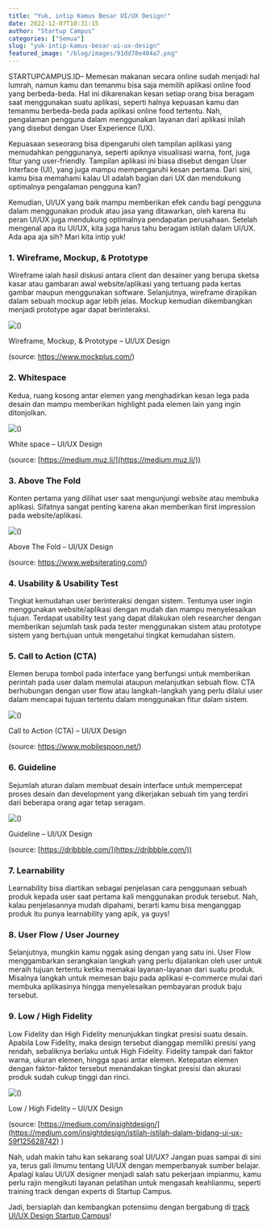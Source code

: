 ```yaml
---
title: "Yuk, intip Kamus Besar UI/UX Design!"
date: 2022-12-07T10:31:15
author: "Startup Campus"
categories: ["Semua"]
slug: "yuk-intip-kamus-besar-ui-ux-design"
featured_image: "/blog/images/91dd78e404a7.png"
---
```


STARTUPCAMPUS.ID– Memesan makanan secara online sudah menjadi hal lumrah, namun kamu dan temanmu bisa saja memilih aplikasi online food yang berbeda-beda. Hal ini dikarenakan kesan setiap orang bisa beragam saat menggunakan suatu aplikasi, seperti halnya kepuasan kamu dan temanmu berbeda-beda pada aplikasi online food tertentu. Nah, pengalaman pengguna dalam menggunakan layanan dari aplikasi inilah yang disebut dengan User Experience (UX). 

Kepuasaan seseorang bisa dipengaruhi oleh tampilan aplikasi yang memudahkan penggunanya, seperti apiknya visualisasi warna, font, juga fitur yang user-friendly. Tampilan aplikasi ini biasa disebut dengan User Interface (UI), yang juga mampu mempengaruhi kesan pertama. Dari sini, kamu bisa memahami kalau UI adalah bagian dari UX dan mendukung optimalnya pengalaman pengguna kan? 

Kemudian, UI/UX yang baik mampu memberikan efek candu bagi pengguna dalam menggunakan produk atau jasa yang ditawarkan, oleh karena itu peran UI/UX juga mendukung optimalnya pendapatan perusahaan. Setelah mengenal apa itu UI/UX, kita juga harus tahu beragam istilah dalam UI/UX. Ada apa aja sih? Mari kita intip yuk!

### 1. Wireframe, Mockup, & Prototype

Wireframe ialah hasil diskusi antara client dan desainer yang berupa sketsa kasar atau gambaran awal website/aplikasi yang tertuang pada kertas gambar maupun menggunakan software. Selanjutnya, wireframe dirapikan dalam sebuah mockup agar lebih jelas. Mockup kemudian dikembangkan menjadi prototype agar dapat berinteraksi.

![()](https://lh3.googleusercontent.com/2wwqw7_7aJFKMVTlReT4t-c8FvEif_r98HjmiK-R_AXOWi64Zq5E_3YtE3QpTGl3UN4S_tM6if4n5Aeq7xs1zji_f_3YiqAnnVDAeLLFVJ-yKWC-Ih_B3DFzWakErLYACvQj_6CoEt3IC9XDplcZh_TeVMamAQVbF_aV3SFyOQzW8m73kPGRvCheo4Ef2w)

Wireframe, Mockup, & Prototype – UI/UX Design

(source: https://www.mockplus.com/)

### 2. Whitespace

Kedua, ruang kosong antar elemen yang menghadirkan kesan lega pada desain dan mampu memberikan highlight pada elemen lain yang ingin ditonjolkan.

![()](https://lh5.googleusercontent.com/_OkK-loZgoiWCL9qp7zRkkGbxR5gagFo86ooPOlfCLj46dqmDaUFtC9sZ7xvdu6c66dirgcbp4Qgk85iN7opOSSGxRo0LvGrHe6ZongAa5clsBLgTrRrW0qWmuX_UfIZkbJPHXoOGueBLteZNninZ0XAQYArV9dZIsKhroIVO4OEBslr3FvnWiIYFjl53w)

White space – UI/UX Design

(source: [https://medium.muz.li/](https://medium.muz.li/))

### 3. Above The Fold

Konten pertama yang dilihat user saat mengunjungi website atau membuka aplikasi. Sifatnya sangat penting karena akan memberikan first impression pada website/aplikasi.

![()](https://lh4.googleusercontent.com/9-zeQzplFB_TEfxS4cUKOEbfVxXlcJzNBHpsIzT1ROKHEarCvkP0Mm27jPon0wuRLd-y_guwdI1IdizUqlv0wCkoysP1xkz__oiRFmKi3n41sdJ9l8WZPmITZqKyApgowzoMaPwI9yiL4z_Rz9uzgMcwiIzpU71DxQxWA4mftzB0GY8HV0e1gGVTcSH7nA)

Above The Fold – UI/UX Design

(source: https://www.websiterating.com/)

### 4. Usability & Usability Test

Tingkat kemudahan user berinteraksi dengan sistem. Tentunya user ingin menggunakan website/aplikasi dengan mudah dan mampu menyelesaikan tujuan. Terdapat usability test yang dapat dilakukan oleh researcher dengan memberikan sejumlah task pada tester menggunakan sistem atau prototype sistem yang bertujuan untuk mengetahui tingkat kemudahan sistem. 

### 5. Call to Action (CTA)

Elemen berupa tombol pada interface yang berfungsi untuk memberikan perintah pada user dalam memulai ataupun melanjutkan sebuah flow. CTA berhubungan dengan user flow atau langkah-langkah yang perlu dilalui user dalam mencapai tujuan tertentu dalam menggunakan fitur dalam sistem. 

![()](https://lh3.googleusercontent.com/g7kdhlWHixpmld0_So1FQi4buQastFHF3JESTmjEHNGJ68nZ9e1nu_QJ08FscqDGOAUrGMEc0tLP3826I3SIT06yrcRQ3hHFKZJ-Ig7Ue7FiMbK4Ikoz4PJf39-Sjto2JdV_0M1latYMXtOIPDY48uFhnaK3EU6ebFr6lGWkow_yDsLY3ZP59v2b9RNc6w)

Call to Action (CTA) – UI/UX Design

(source: https://www.mobilespoon.net/)

### 6. Guideline

Sejumlah aturan dalam membuat desain interface untuk mempercepat proses desain dan development yang dikerjakan sebuah tim yang terdiri dari beberapa orang agar tetap seragam.

![()](https://lh5.googleusercontent.com/tc4RMYnWMwM9YoZpGkVlSAUIZj-1nnIFI9jHM13IO5dWw_tlAFSVSiJxMRzaNiWWDxy6mrSdEac2_6jPWMJv9fiSMLVNWyKizWGOc0MDPf3DpAjkzTDXs5alWWU--z7SAFTGSFziNtbmNPVzIqu0mZzBzR8b1RlsOgYuMvHn32iemLf2XtGgEiQ7Q1ph7g)

Guideline – UI/UX Design

(source: [https://dribbble.com/](https://dribbble.com/))

### 7. Learnability

Learnability bisa diartikan sebagai penjelasan cara penggunaan sebuah produk kepada user saat pertama kali menggunakan produk tersebut. Nah, kalau penjelasannya mudah dipahami, berarti kamu bisa menganggap produk itu punya learnability yang apik, ya guys!

### 8. User Flow / User Journey

Selanjutnya, mungkin kamu nggak asing dengan yang satu ini. User Flow menggambarkan serangkaian langkah yang perlu dijalankan oleh user untuk meraih tujuan tertentu ketika memakai layanan-layanan dari suatu produk. Misalnya langkah untuk memesan baju pada aplikasi e-commerce mulai dari membuka aplikasinya hingga menyelesaikan pembayaran produk baju tersebut.

### 9. Low / High Fidelity

Low Fidelity dan High Fidelity menunjukkan tingkat presisi suatu desain. Apabila Low Fidelity, maka design tersebut dianggap memiliki presisi yang rendah, sebaliknya berlaku untuk High Fidelity. Fidelity tampak dari faktor warna, ukuran elemen, hingga spasi antar elemen. Ketepatan elemen dengan faktor-faktor tersebut menandakan tingkat presisi dan akurasi produk sudah cukup tinggi dan rinci. 

![()](https://lh3.googleusercontent.com/dQElQaEp5m6hhanJReHMZ1dh_StcvYUjI7ZDYraTQhUCYL-XaMFpyoJf-2oSMeMW5fVmkFWMsdEnBonfvft_ZG5VHEZMDMrdaVAxI49WOQEEnSlZCvcwhikdVHx5IZcDX1NlQP67XT3hMLU6JfLlWAMLQUVSNncJyQy3RHJhRmpadNNEYRBx-X6HZVhjvw)

Low / High Fidelity – UI/UX Design

(source: [https://medium.com/insightdesign/](https://medium.com/insightdesign/istilah-istilah-dalam-bidang-ui-ux-59f125628742) )

Nah, udah makin tahu kan sekarang soal UI/UX? Jangan puas sampai di sini ya, terus gali ilmumu tentang UI/UX dengan memperbanyak sumber belajar. Apalagi kalau UI/UX designer menjadi salah satu pekerjaan impianmu, kamu perlu rajin mengikuti layanan pelatihan untuk mengasah keahlianmu, seperti training track dengan experts di Startup Campus. 

Jadi, bersiaplah dan kembangkan potensimu dengan bergabung di [track UI/UX Design Startup Campus](https://startupcampus.id/track/uiux-design)!